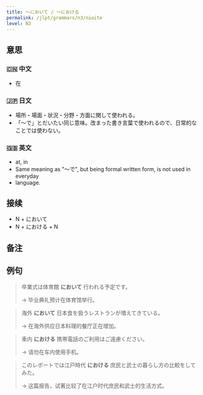 ```yaml
---
title: 〜において / 〜における
permalink: /jlpt/grammars/n3/nioite
level: N3
---
```


## 意思

### 🇨🇳 中文

- 在

### 🇯🇵 日文

- 場所・場面・状況・分野・方面に関して使われる。
- 「〜で」とだいたい同じ意味。改まった書き言葉で使われるので、日常的なことでは使わない。

### 🇬🇧 英文

- at, in
- Same meaning as "〜で", but being formal written form, is not used in everyday
- language.

## 接续

- N + において
- N + における + N

## 备注


## 例句

> 卒業式は体育館 **において** 行われる予定です。
>
> → 毕业典礼预计在体育馆举行。

> 海外 **において** 日本食を扱うレストランが増えてきている。
>
> → 在海外供应日本料理的餐厅正在增加。

> 車内 **における** 携帯電話のご利用はご遠慮ください。
>
> → 请勿在车内使用手机。

> このレポートでは江戸時代 **における** 庶民と武士の暮らし方の比較をしてみた。
>
> → 这篇报告，试著比较了在江户时代庶民和武士的生活方式。

